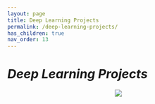 ```yaml
---
layout: page
title: Deep Learning Projects
permalink: /deep-learning-projects/
has_children: true
nav_order: 13
---
```

# ***Deep Learning Projects***

<p align='center'>
<img src='../assets/images/neural_banner.png'>
</p>
